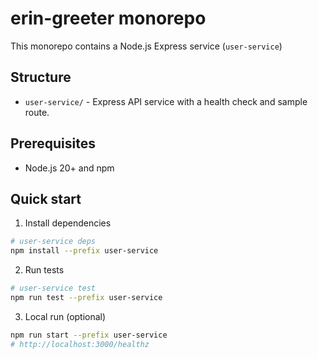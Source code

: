 # erin-greeter monorepo

This monorepo contains a Node.js Express service (`user-service`) 

## Structure

- `user-service/` - Express API service with a health check and sample route.

## Prerequisites

- Node.js 20+ and npm

## Quick start

1. Install dependencies

```bash
# user-service deps
npm install --prefix user-service
```

2. Run tests

```bash
# user-service test
npm run test --prefix user-service
```

3. Local run (optional)

```bash
npm run start --prefix user-service
# http://localhost:3000/healthz
```
